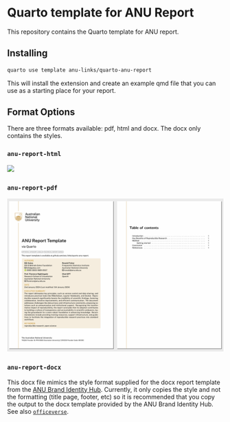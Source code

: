 

<!-- README.md is generated from README.qmd. Please edit that file -->

# Quarto template for ANU Report

This repository contains the Quarto template for ANU report.

## Installing

``` bash
quarto use template anu-links/quarto-anu-report
```

This will install the extension and create an example qmd file that you
can use as a starting place for your report.

## Format Options

There are three formats available: pdf, html and docx. The docx only
contains the styles.

### `anu-report-html`

![](examples/template-html.png)

### `anu-report-pdf`

[![](examples/template-pdf.png)](examples/template.pdf)

### `anu-report-docx`

This docx file mimics the style format supplied for the docx report
template from the [ANU Brand Identity
Hub](https://anu365.sharepoint.com/sites/ANUidentityHUB). Currently, it
only copies the style and not the formatting (title page, footer, etc)
so it is recommended that you copy the output to the docx template
provided by the ANU Brand Identity Hub. See also
[`officeverse`](https://ardata-fr.github.io/officeverse/).
